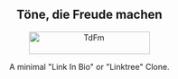<p align="center" width="300">
   <h2 align="center">Töne, die Freude machen</h2>
</p>

<p align="center">
  <span style="width: 8px;"> </span>
  <span style="width: 8px;"> </span>
  <a class = "link" href="https://desgart-design.github.io/mnml/" target="_blank">
    <img src="https://desgart-design.github.io/mnml/images/banner.png" alt="TdFm" 
       style="height: 40px !important;width: 214px !important;">
  </a>
</p>

<p align="center" width="300">
A minimal "Link In Bio" or "Linktree" Clone.
</p>
